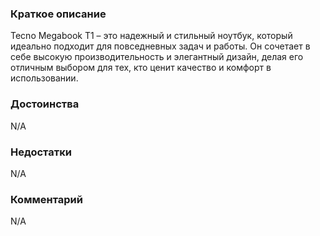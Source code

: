 ### **Краткое описание**
Tecno Megabook T1 – это надежный и стильный ноутбук, который идеально подходит для повседневных задач и работы. Он сочетает в себе высокую производительность и элегантный дизайн, делая его отличным выбором для тех, кто ценит качество и комфорт в использовании.

### **Достоинства**
N/A

### **Недостатки**
N/A

### **Комментарий**
N/A
